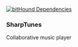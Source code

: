 [![bitHound Dependencies](https://www.bithound.io/github/caktus/SharpTunes/badges/dependencies.svg)](https://www.bithound.io/github/caktus/SharpTunes/master/dependencies/npm)

### SharpTunes

Collaborative music player
